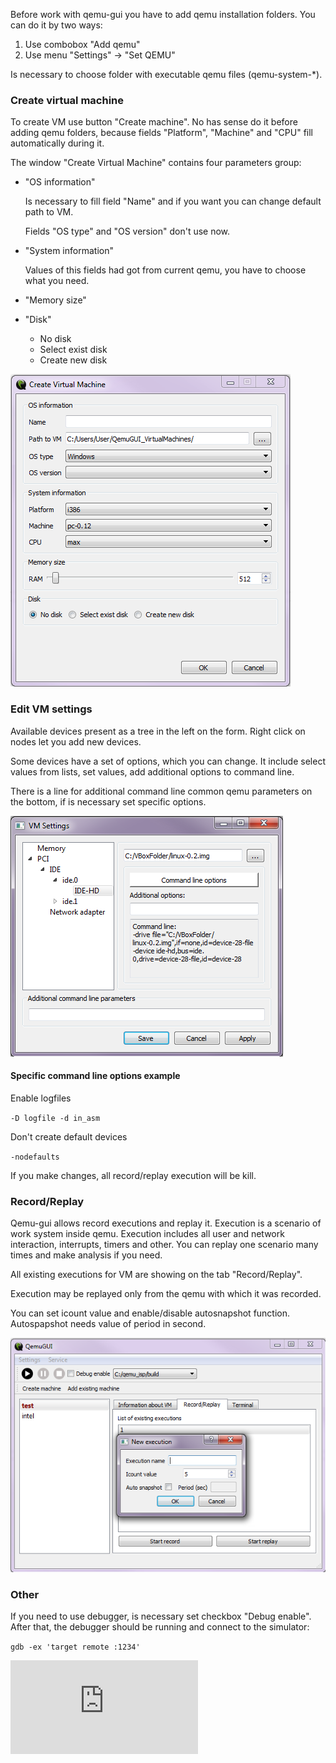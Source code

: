 Before work with qemu-gui you have to add qemu installation folders. You can do it by two ways: 
1. Use combobox "Add qemu"
2. Use menu "Settings" -> "Set QEMU"

Is necessary to choose folder with executable qemu files (qemu-system-*).

### Create virtual machine

To create VM use button "Create machine". No has sense do it before adding qemu folders, because fields "Platform", "Machine" and "CPU" fill automatically during it.

The window "Create Virtual Machine" contains four parameters group: 
- "OS information"

    Is necessary to fill field "Name" and if you want you can change default path to VM.
    
    Fields "OS type" and "OS version" don't use now.
- "System information"

    Values of this fields had got from current qemu, you have to choose what you need.
- "Memory size"
- "Disk"
    - No disk
    - Select exist disk
    - Create new disk

![Create VM form](./imgs/create_vm.png) 
    
### Edit VM settings

Available devices present as a tree in the left on the form. Right click on nodes let you add new devices.

Some devices have a set of options, which you can change. It include select values from lists, set values, add additional options to command line.

There is a line for additional command line common qemu parameters on the bottom, if is necessary set specific options.

![VM settings form](./imgs/vm_settings.png) 

#### Specific command line options example

Enable logfiles

`
-D logfile -d in_asm
`

Don't create default devices

`
-nodefaults
`

If you make changes, all record/replay execution will be kill.

### Record/Replay

Qemu-gui allows record executions and replay it. Execution is a scenario of work system inside qemu. Execution includes all user and network interaction, interrupts, timers and other. You can replay one scenario many times and make analysis if you need.

All existing executions for VM are showing on the tab "Record/Replay".

Execution may be replayed only from the qemu with which it was recorded.

You can set icount value and enable/disable autosnapshot function. Autospapshot needs value of period in second.

![Create execution](./imgs/recordreplay.png) 

### Other

If you need to use debugger, is necessary set checkbox "Debug enable". After that, the debugger should be running and connect to the simulator:

`gdb -ex 'target remote :1234'`

![You can read more about debugging](https://github.com/ispras/swat/blob/master/docs/ReverseDebugging.md)
